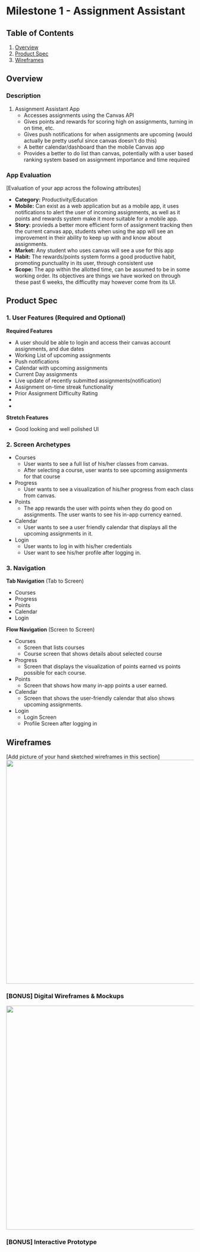  # Milestone 1 - Assignment Assistant

## Table of Contents

1. [Overview](#Overview)
1. [Product Spec](#Product-Spec)
1. [Wireframes](#Wireframes)

## Overview

### Description

1. Assignment Assistant App
    - Accesses assignments using the Canvas API
    - Gives points and rewards for scoring high on assignments, turning in on time, etc.
    - Gives push notifications for when assignments are upcoming (would actually be pretty useful since canvas doesn't do this)
    - A better calendar/dashboard than the mobile Canvas app
    - Provides a better to do list than canvas, potentially with a user based ranking system based on assignment importance and time required 
    

### App Evaluation

[Evaluation of your app across the following attributes]
- **Category:** Productivity/Education
- **Mobile:** Can exist as a web application but as a mobile app, it uses notifications to alert the user of incoming assignments, as well as it points and rewards system make it more suitable for a mobile app.
- **Story:** provieds a better more efficient form of assignment tracking then the current canvas app, students when using the app will see an improvement in their ability to keep up with and know about assignments.
- **Market:** Any student who uses canvas will see a use for this app
- **Habit:** The rewards/points system forms a good productive habit, promoting punctuality in its user, through consistent use
- **Scope:** The app within the allotted time, can be assumed to be in some working order. Its objectives are things we have worked on through these past 6 weeks, the difficutlty may however come from its UI. 
## Product Spec

### 1. User Features (Required and Optional)

**Required Features**

* A user should be able to login and access their canvas account assignments, and due dates 
* Working List of upcoming assignments
* Push notifications 
* Calendar with upcoming assignments
* Current Day assignments
* Live update of recently submitted assignments(notification)
* Assignment on-time streak functionality
* Prior Assignment Difficulty Rating 
* 
* 

**Stretch Features**

* Good looking and well polished UI

### 2. Screen Archetypes

- Courses
  - User wants to see a full list of his/her classes from canvas.
  - After selecting a course, user wants to see upcoming assignments for that course 
- Progress
  - User wants to see a visualization of his/her progress from each class from canvas.
- Points
  - The app rewards the user with points when they do good on assignments. The user wants to see his in-app currency earned.
- Calendar
  - User wants to see a user friendly calendar that displays all the upcoming assignments in it.
- Login
  - User wants to log in with his/her credentials
  - User want to see his/her profile after logging in.

### 3. Navigation

**Tab Navigation** (Tab to Screen)

* Courses
* Progress
* Points
* Calendar
* Login

**Flow Navigation** (Screen to Screen)

- Courses
  - Screen that lists courses
  - Course screen that shows details about selected course
- Progress
  - Screen that displays the visualization of points earned vs points possible for each course.
- Points
  - Screen that shows how many in-app points a user earned.
- Calendar
  - Screen that shows the user-friendly calendar that also shows upcoming assignments.
- Login
  - Login Screen
  - Profile Screen after logging in

## Wireframes

[Add picture of your hand sketched wireframes in this section]
<img src="https://i.imgur.com/mypnuwT.jpg" width=600>

### [BONUS] Digital Wireframes & Mockups
<img src="https://i.imgur.com/TbQFQAO.png" width=600>

### [BONUS] Interactive Prototype

